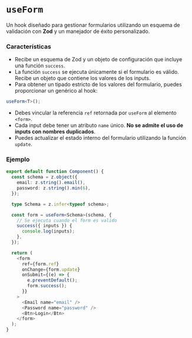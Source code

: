 # `useForm`

Un hook diseñado para gestionar formularios utilizando un esquema de validación con **Zod** y un manejador de éxito personalizado.

### Características

- Recibe un esquema de Zod y un objeto de configuración que incluye una función `success`.
- La función `success` se ejecuta únicamente si el formulario es válido. Recibe un objeto que contiene los valores de los inputs.
- Para obtener un tipado estricto de los valores del formulario, puedes proporcionar un genérico al hook:

```ts
useForm<T>();
```

- Debes vincular la referencia `ref` retornada por `useForm` al elemento `<form>`.
- Cada input debe tener un atributo `name` único. **No se admite el uso de inputs con nombres duplicados**.
- Puedes actualizar el estado interno del formulario utilizando la función `update`.

### Ejemplo

```ts
export default function Component() {
  const schema = z.object({
    email: z.string().email(),
    password: z.string().min(6),
  });

  type Schema = z.infer<typeof schema>;

  const form = useForm<Schema>(schema, {
    // Se ejecuta cuando el form es valido
    success({ inputs }) {
      console.log(inputs);
    },
  });

  return (
    <form
      ref={form.ref}
      onChange={form.update}
      onSubmit={(e) => {
        e.preventDefault();
        form.success();
      }}
    >
      <Email name="email" />
      <Password name="password" />
      <Btn>Login</Btn>
    </form>
  );
}
```
